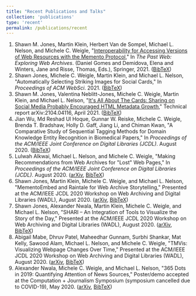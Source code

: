 ```yaml
---
title: "Recent Publications and Talks"
collection: 'publications'
type: 'recent'
permalink: /publications/recent
---
```

1. Shawn M. Jones, Martin Klein, Herbert Van de Sompel, Michael L. Nelson, and Michele C. Weigle, "[Interoperability for Accessing Versions of Web Resources with the Memento Protocol](http://dx.doi.org/10.1007/978-3-030-63291-5)," In *The Past Web: Exploring Web Archives*. (Daniel Gomes and Demidova, Elena and Winters, Jane and Risse, Thomas, Eds.), Springer, 2021. ([BibTeX](?action=bibentry&bibfile=mweigle.bib&bibref=jones-memento21))
1. Shawn Jones, Michele C. Weigle, Martin Klein, and Michael L. Nelson, "Automatically Selecting Striking Images for Social Cards," In *Proceedings of ACM WebSci*. 2021. ([BibTeX](?action=bibentry&bibfile=mweigle.bib&bibref=jones-websci21))
1. Shawn M. Jones, Valentina Neblitt-Jones, Michele C. Weigle, Martin Klein, and Michael L. Nelson, "[It's All About The Cards: Sharing on Social Media Probably Encouraged HTML Metadata Growth](https://arxiv.org/abs/2104.04116)," Technical report arXiv:2104.04116, April 2021. ([BibTeX](?action=bibentry&bibfile=mweigle.bib&bibref=jones-arxiv21a))
1. Jian Wu, Md Reshad Ul Hoque, Gunnar W. Reiske, Michele C. Weigle, Brenda T. Bradshaw, Holly D. Gaff, Jiang Li, and Chiman Kwan, "A Comparative Study of Sequential Tagging Methods for Domain Knowledge Entity Recognition in Biomedical Papers," In *Proceedings of the ACM/IEEE Joint Conference on Digital Libraries (JCDL)*. August 2020. ([BibTeX](?action=bibentry&bibfile=mweigle.bib&bibref=wu-jcdl20))
1. Lulwah Alkwai, Michael L. Nelson, and Michele C. Weigle, "Making Recommendations from Web Archives for "Lost" Web Pages," In *Proceedings of the ACM/IEEE Joint Conference on Digital Libraries (JCDL)*. August 2020. ([arXiv](https://arxiv.org/abs/1908.02819), [BibTeX](?action=bibentry&bibfile=mweigle.bib&bibref=alkwai-jcdl20))
1. Shawn Jones, Martin Klein, Michele C. Weigle, and Michael L. Nelson, "MementoEmbed and Raintale for Web Archive Storytelling," Presented at the ACM/IEEE JCDL 2020 Workshop on Web Archiving and Digital Libraries (WADL), August 2020. ([arXiv](http://arxiv.org/abs/2008.00137), [BibTeX](?action=bibentry&bibfile=mweigle.bib&bibref=jones-wadl20a))
1. Shawn Jones, Alexander Nwala, Martin Klein, Michele C. Weigle, and Michael L. Nelson, "SHARI – An Integration of Tools to Visualize the Story of the Day," Presented at the ACM/IEEE JCDL 2020 Workshop on Web Archiving and Digital Libraries (WADL), August 2020. ([arXiv](http://arxiv.org/abs/2008.00139), [BibTeX](?action=bibentry&bibfile=mweigle.bib&bibref=jones-wadl20b))
1. Abigail Mabe, Dhruv Patel, Maheedhar Gunnam, Surbhi Shankar, Mat Kelly, Sawood Alam, Michael L. Nelson, and Michele C. Weigle, "TMVis: Visualizing Webpage Changes Over Time," Presented at the ACM/IEEE JCDL 2020 Workshop on Web Archiving and Digital Libraries (WADL), August 2020. ([arXiv](https://arxiv.org/abs/2006.02487), [BibTeX](?action=bibentry&bibfile=mweigle.bib&bibref=mabe-wadl20))
1. Alexander Nwala, Michele C. Weigle, and Michael L. Nelson, "365 Dots in 2019: Quantifying Attention of News Sources," Poster/demo accepted at the Computation + Journalism Symposium (symposium cancelled due to COVID-19), May 2020. ([arXiv](https://arxiv.org/abs/2003.09989), [BibTeX](?action=bibentry&bibfile=mweigle.bib&bibref=nwala-cj20))
